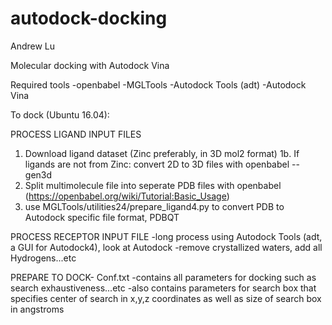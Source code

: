 # autodock-docking

Andrew Lu

Molecular docking with Autodock Vina

Required tools
-openbabel
-MGLTools
-Autodock Tools (adt)
-Autodock Vina

To dock (Ubuntu 16.04): 

PROCESS LIGAND INPUT FILES
1. Download ligand dataset (Zinc preferably, in 3D mol2 format)
1b. If ligands are not from Zinc: convert 2D to 3D files with openbabel --gen3d 
2. Split multimolecule file into seperate PDB files with openbabel (https://openbabel.org/wiki/Tutorial:Basic_Usage)
3. use MGLTools/utilities24/prepare_ligand4.py to convert PDB to Autodock specific file format, PDBQT

PROCESS RECEPTOR INPUT FILE
-long process using Autodock Tools (adt, a GUI for Autodock4), look at Autodock 
-remove crystallized waters, add all Hydrogens...etc

PREPARE TO DOCK- Conf.txt
-contains all parameters for docking such as search exhaustiveness...etc
-also contains parameters for search box that specifies center of search in x,y,z coordinates as well as size of search box in angstroms




 
  
